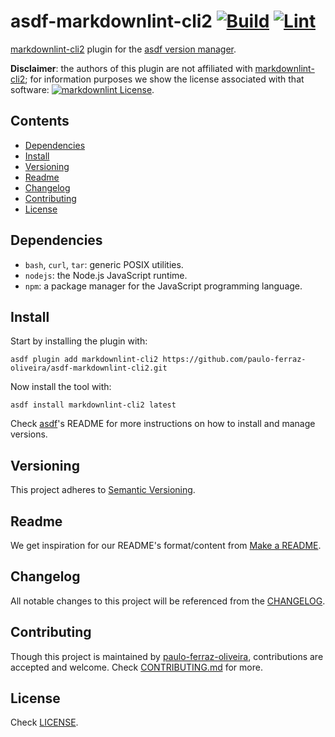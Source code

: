 # asdf-markdownlint-cli2 [![Build][build-img]][build] [![Lint][lint-img]][lint]

[build]: https://github.com/paulo-ferraz-oliveira/asdf-markdownlint-cli2/actions
[build-img]: https://github.com/paulo-ferraz-oliveira/asdf-markdownlint-cli2/actions/workflows/build.yml/badge.svg
[lint]: https://github.com/paulo-ferraz-oliveira/asdf-markdownlint-cli2/actions
[lint-img]: https://github.com/paulo-ferraz-oliveira/asdf-markdownlint-cli2/actions/workflows/lint.yml/badge.svg

[markdownlint-cli2](https://github.com/DavidAnson/markdownlint-cli2) plugin for the
[asdf version manager](https://asdf-vm.com).

**Disclaimer**: the authors of this plugin are not affiliated with [markdownlint-cli2](https://github.com/DavidAnson/markdownlint-cli2);
for information purposes we show the license associated with that software:
[![markdownlint License][markdownlint-cli2-license-img]][markdownlint-cli2-license].

[markdownlint-cli2-license-img]: https://img.shields.io/github/license/DavidAnson/markdownlint-cli2.svg?label=markdownlint-cli2%20License&color=lightgrey
[markdownlint-cli2-license]: https://github.com/DavidAnson/markdownlint-cli2/blob/main/LICENSE

## Contents

- [Dependencies](#dependencies)
- [Install](#install)
- [Versioning](#versioning)
- [Readme](#readme)
- [Changelog](#changelog)
- [Contributing](#contributing)
- [License](#license)

## Dependencies

- `bash`, `curl`, `tar`: generic POSIX utilities.
- `nodejs`: the Node.js JavaScript runtime.
- `npm`: a package manager for the JavaScript programming language.

## Install

Start by installing the plugin with:

```shell
asdf plugin add markdownlint-cli2 https://github.com/paulo-ferraz-oliveira/asdf-markdownlint-cli2.git
```

Now install the tool with:

```shell
asdf install markdownlint-cli2 latest
```

Check [asdf](https://github.com/asdf-vm/asdf)'s README for more instructions on how to
install and manage versions.

## Versioning

This project adheres to [Semantic Versioning](https://semver.org/spec/v2.0.0.html).

## Readme

We get inspiration for our README's format/content from
[Make a README](https://www.makeareadme.com/).

## Changelog

All notable changes to this project will be referenced from the [CHANGELOG](CHANGELOG.md).

## Contributing

Though this project is maintained by [paulo-ferraz-oliveira](https://github.com/paulo-ferraz-oliveira),
contributions are accepted and welcome. Check [CONTRIBUTING.md](CONTRIBUTING.md) for more.

## License

Check [LICENSE](LICENSE).
